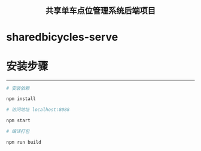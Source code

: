 <h2 align="center">共享单车点位管理系统后端项目</h2>

# sharedbicycles-serve

# 安装步骤

---

```bash
# 安装依赖

npm install

# 访问地址 localhost:8088

npm start

# 编译打包

npm run build
```
